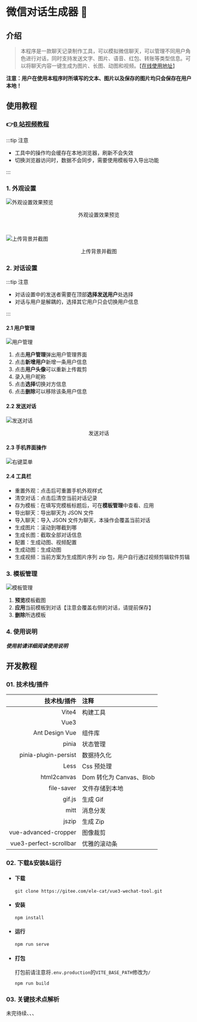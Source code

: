 # 微信对话生成器 👋

## 介绍

> 本程序是一款聊天记录制作工具，可以模拟微信聊天，可以管理不同用户角色进行对话，同时支持发送文字、图片、语音、红包、转账等类型信息。可以将聊天内容一键生成为图片、长图、动图和视频。【[在线使用地址](https://ele-cat.gitee.io/vue3-wechat-tool/)】

**注意：用户在使用本程序时所填写的文本、图片以及保存的图片均只会保存在用户本地！**

## 使用教程

### 👉<a href='https://www.bilibili.com/video/BV1Q84y1S7iA/?share_source=copy_web&vd_source=a365c12124cceb4ffcbdc878f6f2ef60' target="_blank">B 站视频教程</a>

:::tip 注意

- 工具中的操作均会缓存在本地浏览器，刷新不会失效
- 切换浏览器访问时，数据不会同步，需要使用模板导入导出功能

:::

### 1. 外观设置

![外观设置效果预览](/images/vue3-wechat-tool/1695047989076.gif)

<p align=center>外观设置效果预览</p>
<br />

![上传背景并截图](/images/vue3-wechat-tool/1695049426372.gif)

<p align=center>上传背景并截图</p>

### 2. 对话设置

:::tip 注意

- 对话设置中的发送者需要在顶部**选择发送用户**处选择
- 对话与用户是解耦的，选择其它用户只会切换用户信息

:::

#### 2.1 用户管理

![用户管理](/images/vue3-wechat-tool/1695049810386.jpg)

1. 点击**用户管理**弹出用户管理界面
2. 点击**新增用户**新增一条用户信息
3. 点击**用户头像**可以重新上传裁剪
4. 录入用户昵称
5. 点击**选择**切换对方信息
6. 点击**删除**可以移除该条用户信息

#### 2.2 发送对话

![发送对话](/images/vue3-wechat-tool/1695050793373.gif)

<p align=center>发送对话</p>

#### 2.3 手机界面操作

![右键菜单](/images/vue3-wechat-tool/1695052489383.gif)

#### 2.4 工具栏

- 重置外观：点击后可重置手机外观样式
- 清空对话：点击后清空当前对话记录
- 存为模板：在填写完模板标题后，可在**模板管理**中查看、应用
- 导出聊天：导出聊天为 JSON 文件
- 导入聊天：导入 JSON 文件为聊天，本操作会覆盖当前对话
- 生成图片：滚动到哪截到哪
- 生成长图：截取全部对话信息
- 配置：生成动图、视频配置
- 生成动图：生成动图
- 生成视频：当前方案为生成图片序列 zip 包，用户自行通过视频剪辑软件剪辑

### 3. 模板管理

![模板管理](/images/vue3-wechat-tool/1695053043514.jpg)

1. **预览**模板截图
2. **应用**当前模板到对话【注意会覆盖右侧的对话，请提前保存】
3. **删除**所选模板

### 4. 使用说明

**_使用前请详细阅读使用说明_**

## 开发教程

### 01. 技术栈/插件

|            技术栈/插件 | 注释                    |
| ---------------------: | :---------------------- |
|                  Vite4 | 构建工具                |
|                   Vue3 |                         |
|         Ant Design Vue | 组件库                  |
|                  pinia | 状态管理                |
|   pinia-plugin-persist | 数据持久化              |
|                   Less | Css 预处理              |
|            html2canvas | Dom 转化为 Canvas、Blob |
|             file-saver | 文件存储到本地          |
|                 gif.js | 生成 Gif                |
|                   mitt | 消息分发                |
|                  jszip | 生成 Zip                |
|   vue-advanced-cropper | 图像裁剪                |
| vue3-perfect-scrollbar | 优雅的滚动条            |

### 02. 下载&安装&运行

- #### 下载
  
  ```
  git clone https://gitee.com/ele-cat/vue3-wechat-tool.git
  ```

- #### 安装

  ```
  npm install
  ```

- #### 运行

  ```
  npm run serve
  ```

- #### 打包

  打包前请注意将`.env.production`的`VITE_BASE_PATH`修改为`/`

  ```
  npm run build
  ```

### 03. 关键技术点解析

未完待续、、、